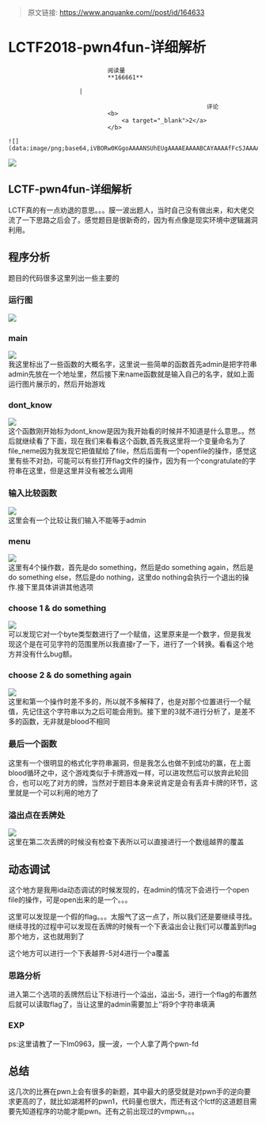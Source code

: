 > 原文链接: https://www.anquanke.com//post/id/164633 


# LCTF2018-pwn4fun-详细解析


                                阅读量   
                                **166661**
                            
                        |
                        
                                                            评论
                                <b>
                                    <a target="_blank">2</a>
                                </b>
                                                                                                                                    ![](data:image/png;base64,iVBORw0KGgoAAAANSUhEUgAAAAEAAAABCAYAAAAfFcSJAAAAAXNSR0IArs4c6QAAAARnQU1BAACxjwv8YQUAAAAJcEhZcwAADsQAAA7EAZUrDhsAAAANSURBVBhXYzh8+PB/AAffA0nNPuCLAAAAAElFTkSuQmCC)
                                                                                            



[![](https://p5.ssl.qhimg.com/t01b30d90d52903d5ef.jpg)](https://p5.ssl.qhimg.com/t01b30d90d52903d5ef.jpg)



## LCTF-pwn4fun-详细解析

LCTF真的有一点劝退的意思。。。膜一波出题人，当时自己没有做出来，和大佬交流了一下思路之后会了。感觉题目是很新奇的，因为有点像是现实环境中逻辑漏洞利用。



## 程序分析

题目的代码很多这里列出一些主要的

### <a name="%E8%BF%90%E8%A1%8C%E5%9B%BE"></a>运行图

[![](https://p3.ssl.qhimg.com/t012cb344ed571d413c.png)](https://p3.ssl.qhimg.com/t012cb344ed571d413c.png)

### <a name="main"></a>main

[![](https://p4.ssl.qhimg.com/t015151feb68e69b418.png)](https://p4.ssl.qhimg.com/t015151feb68e69b418.png)<br>
我这里标出了一些函数的大概名字，这里说一些简单的函数首先admin是把字符串admin先放在一个地址里，然后接下来name函数就是输入自己的名字，就如上面运行图片展示的，然后开始游戏

### <a name="dont_know"></a>dont_know

[![](https://p3.ssl.qhimg.com/t010d7021bbc704ee97.png)](https://p3.ssl.qhimg.com/t010d7021bbc704ee97.png)<br>
这个函数刚开始标为dont_know是因为我开始看的时候并不知道是什么意思。。然后就继续看了下面，现在我们来看看这个函数,首先我这里将一个变量命名为了file_neme因为我发现它把值赋给了file，然后后面有一个openfile的操作，感觉这里有些不对劲，可能可以有些打开flag文件的操作，因为有一个congratulate的字符串在这里，但是这里并没有被怎么调用

### <a name="%E8%BE%93%E5%85%A5%E6%AF%94%E8%BE%83%E5%87%BD%E6%95%B0"></a>输入比较函数

[![](https://p5.ssl.qhimg.com/t01ebca14670006b676.png)](https://p5.ssl.qhimg.com/t01ebca14670006b676.png)<br>
这里会有一个比较让我们输入不能等于admin

### <a name="menu"></a>menu

[![](https://p2.ssl.qhimg.com/t01b55339b2f5bdbdd4.png)](https://p2.ssl.qhimg.com/t01b55339b2f5bdbdd4.png)<br>
这里有4个操作数，首先是do something，然后是do something again，然后是do something else，然后是do nothing，这里do nothing会执行一个退出的操作.接下里具体讲讲其他选项

### <a name="choose%201%20&amp;%20do%20something"></a>choose 1 &amp; do something

[![](https://p0.ssl.qhimg.com/t01002d785fc97eda9c.png)](https://p0.ssl.qhimg.com/t01002d785fc97eda9c.png)<br>
可以发现它对一个byte类型数进行了一个赋值，这里原来是一个数字，但是我发现这个是在可见字符的范围里所以我直接r了一下，进行了一个转换。看看这个地方并没有什么bug额。

### <a name="choose%202%20&amp;%20do%20something%20again"></a>choose 2 &amp; do something again

[![](https://p0.ssl.qhimg.com/t0185bbbcfa4348d9a9.png)](https://p0.ssl.qhimg.com/t0185bbbcfa4348d9a9.png)<br>
这里和第一个操作时差不多的，所以就不多解释了，也是对那个位置进行一个赋值，先记住这个字符串以为之后可能会用到。接下里的3就不进行分析了，是差不多的函数，无非就是blood不相同

### <a name="%E6%9C%80%E5%90%8E%E4%B8%80%E4%B8%AA%E5%87%BD%E6%95%B0"></a>最后一个函数

[![](data:image/png;base64,iVBORw0KGgoAAAANSUhEUgAAAAEAAAABCAYAAAAfFcSJAAAAAXNSR0IArs4c6QAAAARnQU1BAACxjwv8YQUAAAAJcEhZcwAADsQAAA7EAZUrDhsAAAANSURBVBhXYzh8+PB/AAffA0nNPuCLAAAAAElFTkSuQmCC)](https://p1.ssl.qhimg.com/t01a494c4f063f5b52b.png)<br>
这里有一个很明显的格式化字符串漏洞，但是我怎么也做不到成功的赢，在上面blood循环之中，这个游戏类似于卡牌游戏一样，可以进攻然后可以放弃此轮回合，也可以吃了对方的牌，当然对于题目本身来说肯定是会有丢弃卡牌的环节，这里就是一个可以利用的地方了

### <a name="%E6%BA%A2%E5%87%BA%E7%82%B9%E5%9C%A8%E4%B8%A2%E7%89%8C%E5%A4%84"></a>溢出点在丢牌处

[![](https://p5.ssl.qhimg.com/t01af6ff09503a3277e.png)](https://p5.ssl.qhimg.com/t01af6ff09503a3277e.png)<br>
这里在第二次丢牌的时候没有检查下表所以可以直接进行一个数组越界的覆盖



## 动态调试

[![](data:image/png;base64,iVBORw0KGgoAAAANSUhEUgAAAAEAAAABCAYAAAAfFcSJAAAAAXNSR0IArs4c6QAAAARnQU1BAACxjwv8YQUAAAAJcEhZcwAADsQAAA7EAZUrDhsAAAANSURBVBhXYzh8+PB/AAffA0nNPuCLAAAAAElFTkSuQmCC)](./fl4g.png)这个地方是我用ida动态调试的时候发现的，在admin的情况下会进行一个open file的操作，可是open出来的是一个。。。 [![](data:image/png;base64,iVBORw0KGgoAAAANSUhEUgAAAAEAAAABCAYAAAAfFcSJAAAAAXNSR0IArs4c6QAAAARnQU1BAACxjwv8YQUAAAAJcEhZcwAADsQAAA7EAZUrDhsAAAANSURBVBhXYzh8+PB/AAffA0nNPuCLAAAAAElFTkSuQmCC)](./fake.png)

这里可以发现是一个假的flag。。。太服气了这一点了，所以我们还是要继续寻找。继续寻找的过程中可以发现在丢牌的时候有一个下表溢出会让我们可以覆盖到flag那个地方，这也就用到了

这个地方可以进行一个下表越界-5对4进行一个a覆盖

### <a name="%E6%80%9D%E8%B7%AF%E5%88%86%E6%9E%90"></a>思路分析

进入第二个选项的丢牌然后让下标进行一个溢出，溢出-5，进行一个flag的布置然后就可以读取flag了，当让这里的admin需要加上‘’将9个字符串填满

### <a name="EXP"></a>EXP

ps:这里请教了一下lm0963，膜一波，一个人拿了两个pwn-fd



## 总结

这几次的比赛在pwn上会有很多的新题，其中最大的感受就是对pwn手的逆向要求更高的了，就比如湖湘杯的pwn1，代码量也很大，而还有这个lctf的这道题目需要先知道程序的功能才能pwn。还有之前出现过的vmpwn。。。
